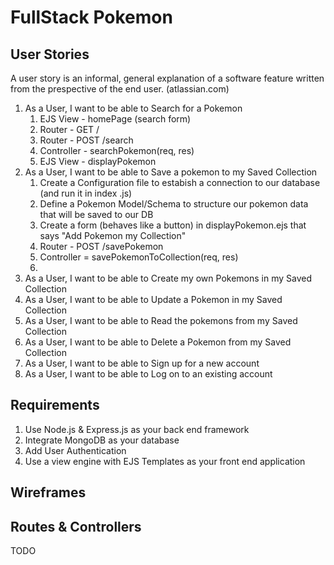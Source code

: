 # FullStack Pokemon

## User Stories
A user story is an informal, general explanation of a software feature
written from the prespective of the end user. (atlassian.com)

1. As a User, I want to be able to Search for a Pokemon
    1. EJS View - homePage (search form) 
    2. Router - GET /
    3. Router - POST /search 
    4. Controller - searchPokemon(req, res)
    5. EJS View - displayPokemon
2. As a User, I want to be able to Save a pokemon to my Saved Collection
    1. Create a Configuration file to estabish a connection to our database (and run it in index .js)
    2. Define a Pokemon Model/Schema to structure our pokemon data that will be saved to our DB
    3. Create a form (behaves like a button) in displayPokemon.ejs that says "Add Pokemon my Collection"
    4. Router - POST /savePokemon
    5. Controller = savePokemonToCollection(req, res)
    6. 
3. As a User, I want to be able to Create my own Pokemons in my Saved Collection
4. As a User, I want to be able to Update a Pokemon in my Saved Collection
5. As a User, I want to be able to Read the pokemons from my Saved Collection
6. As a User, I want to be able to Delete a Pokemon from my Saved Collection
7. As a User, I want to be able to Sign up for a new account 
8. As a User, I want to be able to Log on to an existing account

## Requirements

1. Use Node.js & Express.js as your back end framework
2. Integrate MongoDB as your database
3. Add User Authentication 
4. Use a view engine with EJS Templates as your front end application

## Wireframes


## Routes & Controllers

TODO
